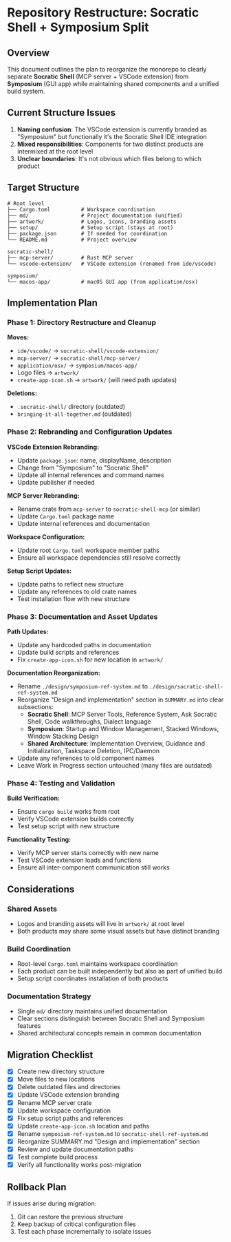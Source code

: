 # Repository Restructure: Socratic Shell + Symposium Split

## Overview

This document outlines the plan to reorganize the monorepo to clearly separate **Socratic Shell** (MCP server + VSCode extension) from **Symposium** (GUI app) while maintaining shared components and a unified build system.

## Current Structure Issues

1. **Naming confusion**: The VSCode extension is currently branded as "Symposium" but functionally it's the Socratic Shell IDE integration
2. **Mixed responsibilities**: Components for two distinct products are intermixed at the root level
3. **Unclear boundaries**: It's not obvious which files belong to which product

## Target Structure

```
# Root level
├── Cargo.toml          # Workspace coordination
├── md/                 # Project documentation (unified)
├── artwork/            # Logos, icons, branding assets
├── setup/              # Setup script (stays at root)
├── package.json        # If needed for coordination
└── README.md           # Project overview

socratic-shell/
├── mcp-server/         # Rust MCP server
└── vscode-extension/   # VSCode extension (renamed from ide/vscode)

symposium/
└── macos-app/          # macOS GUI app (from application/osx)
```

## Implementation Plan

### Phase 1: Directory Restructure and Cleanup

**Moves:**
- `ide/vscode/` → `socratic-shell/vscode-extension/`
- `mcp-server/` → `socratic-shell/mcp-server/`
- `application/osx/` → `symposium/macos-app/`
- Logo files → `artwork/`
- `create-app-icon.sh` → `artwork/` (will need path updates)

**Deletions:**
- `.socratic-shell/` directory (outdated)
- `bringing-it-all-together.md` (outdated)

### Phase 2: Rebranding and Configuration Updates

**VSCode Extension Rebranding:**
- Update `package.json`: name, displayName, description
- Change from "Symposium" to "Socratic Shell"
- Update all internal references and command names
- Update publisher if needed

**MCP Server Rebranding:**
- Rename crate from `mcp-server` to `socratic-shell-mcp` (or similar)
- Update `Cargo.toml` package name
- Update internal references and documentation

**Workspace Configuration:**
- Update root `Cargo.toml` workspace member paths
- Ensure all workspace dependencies still resolve correctly

**Setup Script Updates:**
- Update paths to reflect new structure
- Update any references to old crate names
- Test installation flow with new structure

### Phase 3: Documentation and Asset Updates

**Path Updates:**
- Update any hardcoded paths in documentation
- Update build scripts and references
- Fix `create-app-icon.sh` for new location in `artwork/`

**Documentation Reorganization:**
- Rename `./design/symposium-ref-system.md` to `./design/socratic-shell-ref-system.md`
- Reorganize "Design and implementation" section in `SUMMARY.md` into clear subsections:
  - **Socratic Shell**: MCP Server Tools, Reference System, Ask Socratic Shell, Code walkthroughs, Dialect language
  - **Symposium**: Startup and Window Management, Stacked Windows, Window Stacking Design
  - **Shared Architecture**: Implementation Overview, Guidance and Initialization, Taskspace Deletion, IPC/Daemon
- Update any references to old component names
- Leave Work in Progress section untouched (many files are outdated)

### Phase 4: Testing and Validation

**Build Verification:**
- Ensure `cargo build` works from root
- Verify VSCode extension builds correctly
- Test setup script with new structure

**Functionality Testing:**
- Verify MCP server starts correctly with new name
- Test VSCode extension loads and functions
- Ensure all inter-component communication still works

## Considerations

### Shared Assets
- Logos and branding assets will live in `artwork/` at root level
- Both products may share some visual assets but have distinct branding

### Build Coordination
- Root-level `Cargo.toml` maintains workspace coordination
- Each product can be built independently but also as part of unified build
- Setup script coordinates installation of both products

### Documentation Strategy
- Single `md/` directory maintains unified documentation
- Clear sections distinguish between Socratic Shell and Symposium features
- Shared architectural concepts remain in common documentation

## Migration Checklist

- [x] Create new directory structure
- [x] Move files to new locations
- [x] Delete outdated files and directories
- [x] Update VSCode extension branding
- [x] Rename MCP server crate
- [x] Update workspace configuration
- [x] Fix setup script paths and references
- [x] Update `create-app-icon.sh` location and paths
- [x] Rename `symposium-ref-system.md` to `socratic-shell-ref-system.md`
- [x] Reorganize SUMMARY.md "Design and implementation" section
- [x] Review and update documentation paths
- [x] Test complete build process
- [x] Verify all functionality works post-migration

## Rollback Plan

If issues arise during migration:
1. Git can restore the previous structure
2. Keep backup of critical configuration files
3. Test each phase incrementally to isolate issues
